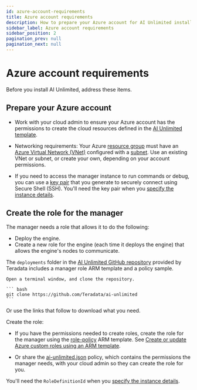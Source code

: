 ```yaml
---
id: azure-account-requirements
title: Azure account requirements
description: How to prepare your Azure account for AI Unlimited installation
sidebar_label: Azure account requirements
sidebar_position: 2
pagination_prev: null
pagination_next: null
---
```


# Azure account requirements

Before you install AI Unlimited, address these items.


## Prepare your Azure account

- Work with your cloud admin to ensure your Azure account has the permissions to create the cloud resources defined in the [AI Unlimited template](https://github.com/Teradata/ai-unlimited/tree/develop/deployments/azure/templates/arm/ai-unlimited). 

- Networking requirements: Your Azure [resource group](https://learn.microsoft.com/en-us/azure/azure-resource-manager/management/manage-resource-groups-portal) must have an [Azure Virtual Network (VNet)](https://learn.microsoft.com/en-us/azure/virtual-network/quick-create-portal) configured with a [subnet](https://learn.microsoft.com/en-us/azure/virtual-network/virtual-network-manage-subnet?tabs=azure-portal). Use an existing VNet or subnet, or create your own, depending on your account permissions. 

- If you need to access the manager instance to run commands or debug, you can use a [key pair](https://learn.microsoft.com/en-us/azure/virtual-machines/ssh-keys-portal) that you generate to securely connect using Secure Shell (SSH). You'll need the key pair when you [specify the instance details](/docs/install-ai-unlimited/prod-azure-portal-deploy-manager.md#specify-instance-details).


## Create the role for the manager

The manager needs a role that allows it to do the following:
- Deploy the engine.
- Create a new role for the engine (each time it deploys the engine) that allows the engine's nodes to communicate.

The `deployments` folder in the [AI Unlimited GitHub repository](https://github.com/Teradata/ai-unlimited) provided by Teradata includes a manager role ARM template and a policy sample.

	Open a terminal window, and clone the repository.

    ``` bash
    git clone https://github.com/Teradata/ai-unlimited
	```

Or use the links that follow to download what you need.

Create the role:

- If you have the permissions needed to create roles, create the role for the manager using the [role-policy](https://github.com/Teradata/ai-unlimited/tree/develop/deployments/azure/templates/arm/init/role-policy.json) ARM template. See [Create or update Azure custom roles using an ARM template](https://learn.microsoft.com/en-us/azure/role-based-access-control/custom-roles-template).

- Or share the [ai-unlimited.json](https://github.com/Teradata/ai-unlimited/blob/develop/deployments/azure/policies/ai-unlimited.json) policy, which contains the permissions the manager needs, with your cloud admin so they can create the role for you.

You'll need the `RoleDefinitionId` when you [specify the instance details](/docs/install-ai-unlimited/prod-azure-portal-deploy-manager.md#specify-instance-details). 








